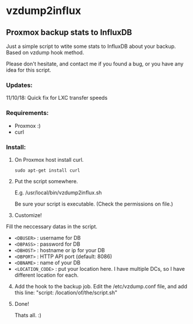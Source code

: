# vzdump2influx
## Proxmox backup stats to InfluxDB ##

Just a simple script to wtite some stats to InfluxDB about your backup. Based on vzdump hook method.

Please don't hesitate, and contact me if you found a bug, or you have any idea for this script.

### Updates: ###
11/10/18: Quick fix for LXC transfer speeds

### Requirements: ###
- Proxmox :)
- curl

### Install: ###
1. On Proxmox host install curl.

    `sudo apt-get install curl`
  
2. Put the script somewhere.

    E.g. /usr/local/bin/vzdump2influx.sh
  
    Be sure your script is executable. (Check the permissions on file.)
  
3. Customize!
  
  Fill the neccessary datas in the script.
  - `<DBUSER>` : username for DB
  - `<DBPASS>` : password for DB
  - `<DBHOST>` : hostname or ip for your DB
  - `<DBPORT>` : HTTP API port (default: 8086)
  - `<DBNAME>` : name of your DB
  - `<LOCATION_CODE>` : put your location here. I have multiple DCs, so I have different location for each.

4. Add the hook to the backup job.
    Edit the /etc/vzdump.conf file, and add this line: "script: /location/of/the/script.sh"

5. Done!

    Thats all. :)
